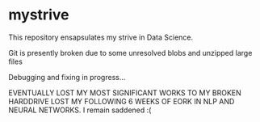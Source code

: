 # mystrive

This repository ensapsulates my strive in Data Science.


Git is presently broken due to some unresolved blobs and unzipped large files

Debugging and fixing in progress...

EVENTUALLY LOST MY MOST SIGNIFICANT WORKS TO MY BROKEN HARDDRIVE LOST MY FOLLOWING 6 WEEKS OF EORK IN NLP AND NEURAL NETWORKS. I remain saddened :(
